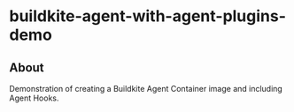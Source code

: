 # buildkite-agent-with-agent-plugins-demo

## About

Demonstration of creating a Buildkite Agent Container image and including Agent Hooks.

